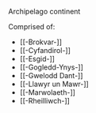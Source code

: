 Archipelago continent 

Comprised of:
- [[-Brokvar-]]
- [[-Cyfandirol-]]
- [[-Esgid-]]
- [[-Gogledd-Ynys-]]
- [[-Gwelodd Dant-]]
- [[-Llawyr un Mawr-]]
- [[-Marwolaeth-]]
- [[-Rheilliwch-]]
